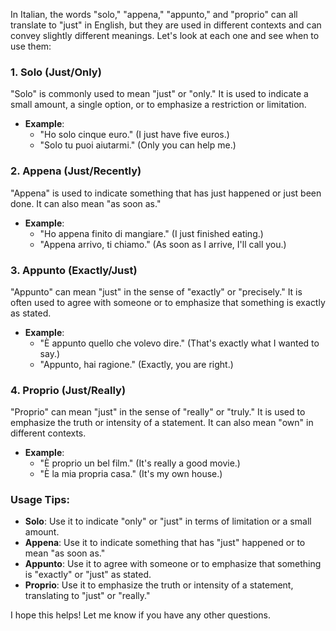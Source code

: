 In Italian, the words "solo," "appena," "appunto," and "proprio" can all translate to "just" in English, but they are used in different contexts and can convey slightly different meanings. Let's look at each one and see when to use them:

### 1. Solo (Just/Only)
"Solo" is commonly used to mean "just" or "only." It is used to indicate a small amount, a single option, or to emphasize a restriction or limitation.

- **Example**:
  - "Ho solo cinque euro." (I just have five euros.)
  - "Solo tu puoi aiutarmi." (Only you can help me.)

### 2. Appena (Just/Recently)
"Appena" is used to indicate something that has just happened or just been done. It can also mean "as soon as."

- **Example**:
  - "Ho appena finito di mangiare." (I just finished eating.)
  - "Appena arrivo, ti chiamo." (As soon as I arrive, I'll call you.)

### 3. Appunto (Exactly/Just)
"Appunto" can mean "just" in the sense of "exactly" or "precisely." It is often used to agree with someone or to emphasize that something is exactly as stated.

- **Example**:
  - "È appunto quello che volevo dire." (That's exactly what I wanted to say.)
  - "Appunto, hai ragione." (Exactly, you are right.)

### 4. Proprio (Just/Really)
"Proprio" can mean "just" in the sense of "really" or "truly." It is used to emphasize the truth or intensity of a statement. It can also mean "own" in different contexts.

- **Example**:
  - "È proprio un bel film." (It's really a good movie.)
  - "È la mia propria casa." (It's my own house.)

### Usage Tips:
- **Solo**: Use it to indicate "only" or "just" in terms of limitation or a small amount.
- **Appena**: Use it to indicate something that has "just" happened or to mean "as soon as."
- **Appunto**: Use it to agree with someone or to emphasize that something is "exactly" or "just" as stated.
- **Proprio**: Use it to emphasize the truth or intensity of a statement, translating to "just" or "really."

I hope this helps! Let me know if you have any other questions.